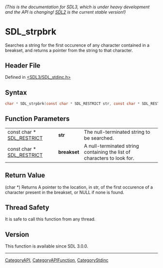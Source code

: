 ###### (This is the documentation for SDL3, which is under heavy development and the API is changing! [SDL2](https://wiki.libsdl.org/SDL2/) is the current stable version!)
# SDL_strpbrk

Searches a string for the first occurence of any character contained in a breakset, and returns a pointer from the string to that character.

## Header File

Defined in [<SDL3/SDL_stdinc.h>](https://github.com/libsdl-org/SDL/blob/main/include/SDL3/SDL_stdinc.h)

## Syntax

```c
char * SDL_strpbrk(const char * SDL_RESTRICT str, const char * SDL_RESTRICT breakset);
```

## Function Parameters

|                                           |              |                                                                         |
| ----------------------------------------- | ------------ | ----------------------------------------------------------------------- |
| const char * [SDL_RESTRICT](SDL_RESTRICT) | **str**      | The null-terminated string to be searched.                              |
| const char * [SDL_RESTRICT](SDL_RESTRICT) | **breakset** | A null-terminated string containing the list of characters to look for. |

## Return Value

(char *) Returns A pointer to the location, in str, of the first occurence
of a character present in the breakset, or NULL if none is found.

## Thread Safety

It is safe to call this function from any thread.

## Version

This function is available since SDL 3.0.0.

----
[CategoryAPI](CategoryAPI), [CategoryAPIFunction](CategoryAPIFunction), [CategoryStdinc](CategoryStdinc)

